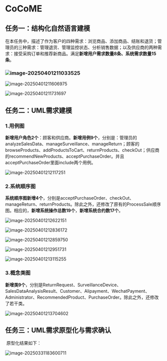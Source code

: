 # CoCoME

## 任务一：结构化自然语言建模

​	在本任务中，描述了作为客户的四种需求：浏览商品、添加商品、结账和退货；管理员的三种需求：管理退货、管理监控状态、分析销售数据；以及供应商的两种需求：接受采购订单和推荐新商品。满足**新增用户需求数量8条、系统需求数量15条**。

### ![image-20250401211033525](C:\Users\MiaJ\AppData\Roaming\Typora\typora-user-images\image-20250401211033525.png)

![image-20250401211606975](C:\Users\MiaJ\AppData\Roaming\Typora\typora-user-images\image-20250401211606975.png)

![image-20250401211731697](C:\Users\MiaJ\AppData\Roaming\Typora\typora-user-images\image-20250401211731697.png)

## 任务二：UML需求建模

### 1.用例图

​	**新增用户角色2个**：顾客和供应商。**新增用例9个**，分别是：管理员的analyzeSalesData、manageSurveillance、manageReturn；顾客的browseProducts、addProductsToCart、returnProducts、checkOut；供应商的recommendNewProducts、acceptPurchaseOrder。并且acceptPurchaseOrder里面include两个用例。

![image-20250401212117251](C:\Users\MiaJ\AppData\Roaming\Typora\typora-user-images\image-20250401212117251.png)

### 2.系统顺序图

​	**系统顺序图新增4个**，分别是acceptPurchaseOrder、checkOut、manageReturn、returnProducts。除此之外，还修改了原有的ProcessSale顺序图。相应的，**新增系统操作总数19个**，**新增系统合约数17个**。

![image-20250401212622151](C:\Users\MiaJ\AppData\Roaming\Typora\typora-user-images\image-20250401212622151.png)

![image-20250401212836172](C:\Users\MiaJ\AppData\Roaming\Typora\typora-user-images\image-20250401212836172.png)

![image-20250401212859750](C:\Users\MiaJ\AppData\Roaming\Typora\typora-user-images\image-20250401212859750.png)

![image-20250401212951731](C:\Users\MiaJ\AppData\Roaming\Typora\typora-user-images\image-20250401212951731.png)

![image-20250401213115255](C:\Users\MiaJ\AppData\Roaming\Typora\typora-user-images\image-20250401213115255.png)

### 3.概念类图

​	**新增类9个**，分别是ReturnRequest、SurveillanceDevice、SalesDataAnalysisResult、Customer、Alipayment、WechatPayment、Administrator、RecommendedProduct、PurchaseOrder。除此之外，还修改了若干类。

![image-20250401213704602](C:\Users\MiaJ\AppData\Roaming\Typora\typora-user-images\image-20250401213704602.png)

## 任务三：UML需求原型化与需求确认

​	原型化结果如下：

![image-20250331183600711](C:\Users\MiaJ\AppData\Roaming\Typora\typora-user-images\image-20250331183600711.png)